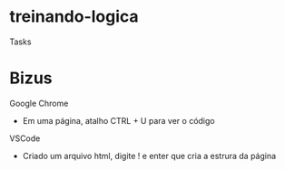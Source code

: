 # treinando-logica

Tasks


# Bizus

Google Chrome
- Em uma página, atalho CTRL + U para ver o código

VSCode
 - Criado um arquivo html, digite ! e enter que cria a estrura da página